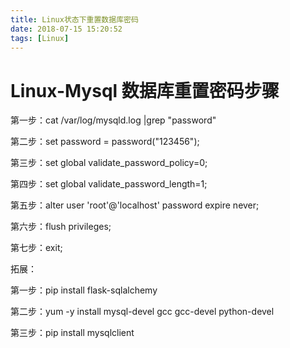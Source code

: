 ```yaml
---
title: Linux状态下重置数据库密码
date: 2018-07-15 15:20:52
tags: [Linux]
---
```




# Linux-Mysql 数据库重置密码步骤

第一步：cat /var/log/mysqld.log |grep "password"

第二步：set password = password("123456");

第三步：set global validate_password_policy=0;

第四步：set global validate_password_length=1;

第五步：alter user 'root'@'localhost' password expire never;

第六步：flush privileges;

第七步：exit;

 

拓展：

第一步：pip install flask-sqlalchemy

第二步：yum -y install mysql-devel gcc gcc-devel python-devel

第三步：pip install mysqlclient

